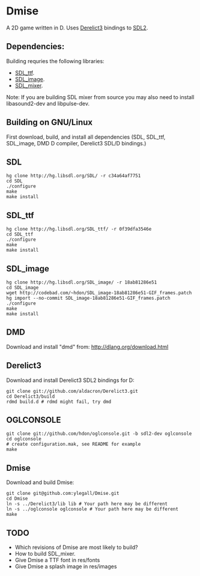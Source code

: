 Dmise
=====

A 2D game written in D. Uses 
[Derelict3](https://github.com/aldacron/Derelict3) bindings to 
[SDL2](http://www.libsdl.org/).

Dependencies:
-------------
Building requries the following libraries:

* [SDL_ttf](http://www.libsdl.org/projects/SDL_ttf/).
* [SDL_image](http://www.libsdl.org/projects/SDL_image/).
* [SDL_mixer](http://www.libsdl.org/projects/SDL_mixer/).

Note: If you are building SDL mixer from source you may also need to 
install libasound2-dev and libpulse-dev.

Building on GNU/Linux
---------------------

First download, build, and install all dependencies (SDL, SDL_ttf, 
SDL_image, DMD D compiler, Derelict3 SDL/D bindings.)

SDL
---

    hg clone http://hg.libsdl.org/SDL/ -r c34a64af7751
    cd SDL
    ./configure
    make
    make install

SDL_ttf
---

    hg clone http://hg.libsdl.org/SDL_ttf/ -r 0f39dfa3546e
    cd SDL_ttf
    ./configure
    make
    make install

SDL_image
---

    hg clone http://hg.libsdl.org/SDL_image/ -r 18ab81286e51
    cd SDL_image
    wget http://codebad.com/~hdon/SDL_image-18ab81286e51-GIF_frames.patch
    hg import --no-commit SDL_image-18ab81286e51-GIF_frames.patch
    ./configure
    make
    make install

DMD
---
Download and install "dmd" from:
http://dlang.org/download.html

Derelict3
---------
Download and install Derelict3 SDL2 bindings for D:

    git clone git://github.com/aldacron/Derelict3.git
    cd Derelict3/build
    rdmd build.d # rdmd might fail, try dmd

OGLCONSOLE
----------

    git clone git://github.com/hdon/oglconsole.git -b sdl2-dev oglconsole
    cd oglconsole
    # create configuration.mak, see README for example
    make

Dmise
-----
Download and build Dmise:

    git clone git@github.com:ylegall/Dmise.git
    cd Dmise
    ln -s ../Derelict3/lib lib # Your path here may be different
    ln -s ../oglconsole oglconsole # Your path here may be different
    make

TODO
----
* Which revisions of Dmise are most likely to build?
* How to build SDL_mixer.
* Give Dmise a TTF font in res/fonts
* Give Dmise a splash image in res/images
